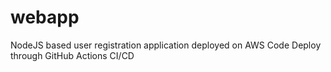 # webapp
NodeJS based user registration application deployed on AWS Code Deploy through GitHub Actions CI/CD
